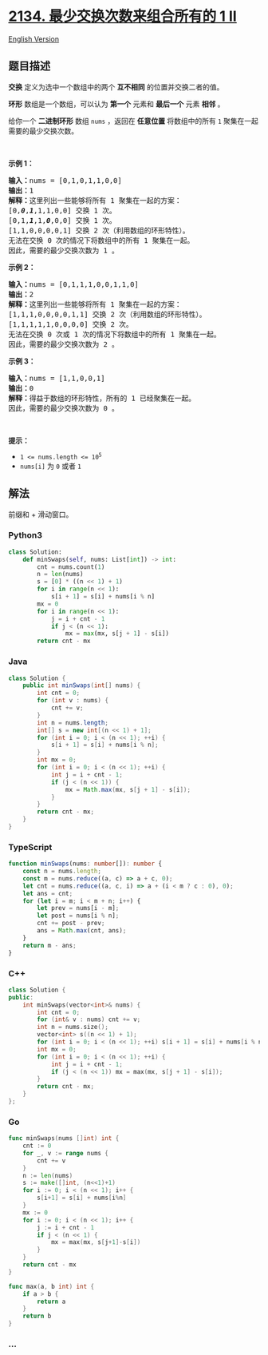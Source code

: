 # [2134. 最少交换次数来组合所有的 1 II](https://leetcode.cn/problems/minimum-swaps-to-group-all-1s-together-ii)

[English Version](/solution/2100-2199/2134.Minimum%20Swaps%20to%20Group%20All%201%27s%20Together%20II/README_EN.md)

## 题目描述

<!-- 这里写题目描述 -->

<p><strong>交换</strong> 定义为选中一个数组中的两个 <strong>互不相同</strong> 的位置并交换二者的值。</p>

<p><strong>环形</strong> 数组是一个数组，可以认为 <strong>第一个</strong> 元素和 <strong>最后一个</strong> 元素 <strong>相邻</strong> 。</p>

<p>给你一个 <strong>二进制环形</strong> 数组 <code>nums</code> ，返回在 <strong>任意位置</strong> 将数组中的所有 <code>1</code> 聚集在一起需要的最少交换次数。</p>

<p>&nbsp;</p>

<p><strong>示例 1：</strong></p>

<pre><strong>输入：</strong>nums = [0,1,0,1,1,0,0]
<strong>输出：</strong>1
<strong>解释：</strong>这里列出一些能够将所有 1 聚集在一起的方案：
[0,<strong><em>0</em></strong>,<em><strong>1</strong></em>,1,1,0,0] 交换 1 次。
[0,1,<em><strong>1</strong></em>,1,<em><strong>0</strong></em>,0,0] 交换 1 次。
[1,1,0,0,0,0,1] 交换 2 次（利用数组的环形特性）。
无法在交换 0 次的情况下将数组中的所有 1 聚集在一起。
因此，需要的最少交换次数为 1 。
</pre>

<p><strong>示例 2：</strong></p>

<pre><strong>输入：</strong>nums = [0,1,1,1,0,0,1,1,0]
<strong>输出：</strong>2
<strong>解释：</strong>这里列出一些能够将所有 1 聚集在一起的方案：
[1,1,1,0,0,0,0,1,1] 交换 2 次（利用数组的环形特性）。
[1,1,1,1,1,0,0,0,0] 交换 2 次。
无法在交换 0 次或 1 次的情况下将数组中的所有 1 聚集在一起。
因此，需要的最少交换次数为 2 。
</pre>

<p><strong>示例 3：</strong></p>

<pre><strong>输入：</strong>nums = [1,1,0,0,1]
<strong>输出：</strong>0
<strong>解释：</strong>得益于数组的环形特性，所有的 1 已经聚集在一起。
因此，需要的最少交换次数为 0 。</pre>

<p>&nbsp;</p>

<p><strong>提示：</strong></p>

<ul>
	<li><code>1 &lt;= nums.length &lt;= 10<sup>5</sup></code></li>
	<li><code>nums[i]</code> 为 <code>0</code> 或者 <code>1</code></li>
</ul>

## 解法

<!-- 这里可写通用的实现逻辑 -->

前缀和 + 滑动窗口。

<!-- tabs:start -->

### **Python3**

<!-- 这里可写当前语言的特殊实现逻辑 -->

```python
class Solution:
    def minSwaps(self, nums: List[int]) -> int:
        cnt = nums.count(1)
        n = len(nums)
        s = [0] * ((n << 1) + 1)
        for i in range(n << 1):
            s[i + 1] = s[i] + nums[i % n]
        mx = 0
        for i in range(n << 1):
            j = i + cnt - 1
            if j < (n << 1):
                mx = max(mx, s[j + 1] - s[i])
        return cnt - mx
```

### **Java**

<!-- 这里可写当前语言的特殊实现逻辑 -->

```java
class Solution {
    public int minSwaps(int[] nums) {
        int cnt = 0;
        for (int v : nums) {
            cnt += v;
        }
        int n = nums.length;
        int[] s = new int[(n << 1) + 1];
        for (int i = 0; i < (n << 1); ++i) {
            s[i + 1] = s[i] + nums[i % n];
        }
        int mx = 0;
        for (int i = 0; i < (n << 1); ++i) {
            int j = i + cnt - 1;
            if (j < (n << 1)) {
                mx = Math.max(mx, s[j + 1] - s[i]);
            }
        }
        return cnt - mx;
    }
}
```

### **TypeScript**

<!-- 这里可写当前语言的特殊实现逻辑 -->

```ts
function minSwaps(nums: number[]): number {
    const n = nums.length;
    const m = nums.reduce((a, c) => a + c, 0);
    let cnt = nums.reduce((a, c, i) => a + (i < m ? c : 0), 0);
    let ans = cnt;
    for (let i = m; i < m + n; i++) {
        let prev = nums[i - m];
        let post = nums[i % n];
        cnt += post - prev;
        ans = Math.max(cnt, ans);
    }
    return m - ans;
}
```

### **C++**

```cpp
class Solution {
public:
    int minSwaps(vector<int>& nums) {
        int cnt = 0;
        for (int& v : nums) cnt += v;
        int n = nums.size();
        vector<int> s((n << 1) + 1);
        for (int i = 0; i < (n << 1); ++i) s[i + 1] = s[i] + nums[i % n];
        int mx = 0;
        for (int i = 0; i < (n << 1); ++i) {
            int j = i + cnt - 1;
            if (j < (n << 1)) mx = max(mx, s[j + 1] - s[i]);
        }
        return cnt - mx;
    }
};
```

### **Go**

```go
func minSwaps(nums []int) int {
	cnt := 0
	for _, v := range nums {
		cnt += v
	}
	n := len(nums)
	s := make([]int, (n<<1)+1)
	for i := 0; i < (n << 1); i++ {
		s[i+1] = s[i] + nums[i%n]
	}
	mx := 0
	for i := 0; i < (n << 1); i++ {
		j := i + cnt - 1
		if j < (n << 1) {
			mx = max(mx, s[j+1]-s[i])
		}
	}
	return cnt - mx
}

func max(a, b int) int {
	if a > b {
		return a
	}
	return b
}
```

### **...**

```

```

<!-- tabs:end -->

